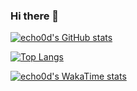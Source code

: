 ### Hi there 👋

<!--
**echo0d/echo0d** is a ✨ _special_ ✨ repository because its `README.md` (this file) appears on your GitHub profile.

Here are some ideas to get you started:

- 🔭 I’m currently working on ...
- 🌱 I’m currently learning ...
- 👯 I’m looking to collaborate on ...
- 🤔 I’m looking for help with ...
- 💬 Ask me about ...
- 📫 How to reach me: ...
- 😄 Pronouns: ...
- ⚡ Fun fact: ...
-->
[![echo0d's GitHub stats](https://github-readme-stats.vercel.app/api?username=echo0d&show_icons=true&theme=radical)](https://github.com/anuraghazra/github-readme-stats)

[![Top Langs](https://github-readme-stats.vercel.app/api/top-langs/?username=echo0d&layout=compact)](https://github.com/anuraghazra/github-readme-stats)

[![echo0d's WakaTime stats](https://github-readme-stats.vercel.app/api/wakatime?username=echo0d)](https://github.com/anuraghazra/github-readme-stats)
